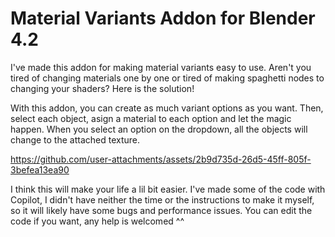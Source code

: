 # Material Variants Addon for Blender 4.2
I've made this addon for making material variants easy to use. Aren't you tired of changing materials one by one or tired of making spaghetti nodes to changing your shaders? Here is the solution!

With this addon, you can create as much variant options as you want. Then, select each object, asign a material to each option and let the magic happen. When you select an option on the dropdown, all the objects will change to the attached texture.


https://github.com/user-attachments/assets/2b9d735d-26d5-45ff-805f-3befea13ea90

I think this will make your life a lil bit easier. I've made some of the code with Copilot, I didn't have neither the time or the instructions to make it myself, so it will likely have some bugs and performance issues. You can edit the code if you want, any help is welcomed ^^ 
